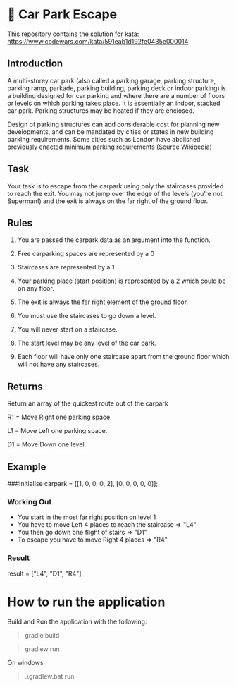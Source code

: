 # 🥋  Car Park Escape 
This repository contains the solution for kata: https://www.codewars.com/kata/591eab1d192fe0435e000014

## Introduction

A multi-storey car park (also called a parking garage, parking structure, parking ramp, parkade, parking building, parking deck or indoor parking) is a building designed for car parking and where there are a number of floors or levels on which parking takes place. It is essentially an indoor, stacked car park. Parking structures may be heated if they are enclosed.

Design of parking structures can add considerable cost for planning new developments, and can be mandated by cities or states in new building parking requirements. Some cities such as London have abolished previously enacted minimum parking requirements (Source Wikipedia)

## Task
Your task is to escape from the carpark using only the staircases provided to reach the exit. You may not jump over the edge of the levels (you’re not Superman!) and the exit is always on the far right of the ground floor.

## Rules
1. You are passed the carpark data as an argument into the function.

2. Free carparking spaces are represented by a 0

3. Staircases are represented by a 1

4. Your parking place (start position) is represented by a 2 which could be on any floor.

5. The exit is always the far right element of the ground floor.

6. You must use the staircases to go down a level.

7. You will never start on a staircase.

8. The start level may be any level of the car park.

9. Each floor will have only one staircase apart from the ground floor which will not have any staircases.


## Returns
Return an array of the quickest route out of the carpark

R1 = Move Right one parking space.

L1 = Move Left one parking space.

D1 = Move Down one level.

## Example

###Initialise
carpark = [[1, 0, 0, 0, 2],
[0, 0, 0, 0, 0]];

### Working Out
- You start in the most far right position on level 1
- You have to move Left 4 places to reach the staircase => "L4"
- You then go down one flight of stairs => "D1"
- To escape you have to move Right 4 places => "R4"
  
### Result
 result = ["L4", "D1", "R4"]

# How to run the application
Build and Run the application with the following:
> gradle build

> gradlew run

On windows
> .\gradlew.bat run
